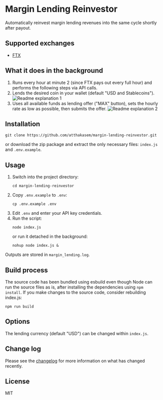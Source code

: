 # Margin Lending Reinvestor

Automatically reinvest margin lending revenues into the same cycle shortly after payout.

## Supported exchanges
- [FTX](https://ftx.com/)

## What it does in the background
1. Runs every hour at minute 2 (since FTX pays out every full hour) and performs the following steps via API calls.
2. Lends the desired coin in your wallet (default "USD and Stablecoins").
![Readme explanation 1](https://www.fullauto.dev/img/readme_explanation_1.png)
3. Uses all available funds as lending offer ("MAX" button), sets the hourly rate as low as possible, then submits the offer.
![Readme explanation 2](https://www.fullauto.dev/img/readme_explanation_2.png)

## Installation

```
git clone https://github.com/atthakasem/margin-lending-reinvestor.git
```
or download the zip package and extract the only necessary files: `index.js` and `.env.example`.

## Usage

<!-- 1. Copy `.env.example` to `.env` and provide your credentials. -->
1. Switch into the project directory:
    ```
    cd margin-lending-reinvestor
    ```
2. Copy `.env.example` to `.env`:
    ```
    cp .env.example .env
    ```
3. Edit `.env` and enter your API key credentials.
4. Run the script:
    ```
    node index.js
    ```
    or run it detached in the background:
    ```
    nohup node index.js &
    ```

Outputs are stored in `margin_lending.log`.

## Build process

The source code has been bundled using esbuild even though Node can run the source files as is, after installing the dependencies using `npm install`. If you make changes to the source code, consider rebuilding index.js:
```
npm run build
```

## Options

The lending currency (default "USD") can be changed within `index.js`.

## Change log

Please see the [changelog](changelog.md) for more information on what has changed recently.

## License

MIT